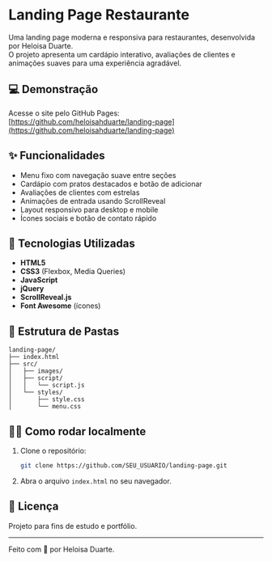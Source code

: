 # Landing Page Restaurante

Uma landing page moderna e responsiva para restaurantes, desenvolvida por Heloisa Duarte.  
O projeto apresenta um cardápio interativo, avaliações de clientes e animações suaves para uma experiência agradável.

## 💻 Demonstração

Acesse o site pelo GitHub Pages:  
[https://github.com/heloisahduarte/landing-page](https://github.com/heloisahduarte/landing-page)

## ✨ Funcionalidades

- Menu fixo com navegação suave entre seções
- Cardápio com pratos destacados e botão de adicionar
- Avaliações de clientes com estrelas
- Animações de entrada usando ScrollReveal
- Layout responsivo para desktop e mobile
- Ícones sociais e botão de contato rápido

## 🚀 Tecnologias Utilizadas

- **HTML5**  
- **CSS3** (Flexbox, Media Queries)
- **JavaScript**  
- **jQuery**  
- **ScrollReveal.js**  
- **Font Awesome** (ícones)

## 📁 Estrutura de Pastas

```
landing-page/
├── index.html
├── src/
│   ├── images/
│   ├── script/
│   │   └── script.js
│   └── styles/
│       ├── style.css
│       └── menu.css
```

## 👩‍💻 Como rodar localmente

1. Clone o repositório:
    ```bash
    git clone https://github.com/SEU_USUARIO/landing-page.git
    ```
2. Abra o arquivo `index.html` no seu navegador.

## 📄 Licença

Projeto para fins de estudo e portfólio.

---

Feito com 💚 por Heloisa Duarte.